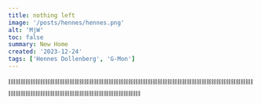 ```yaml
---
title: nothing left
image: '/posts/hennes/hennes.png'
alt: 'MjW'
toc: false
summary: New Home
created: '2023-12-24'
tags: ['Hennes Dollenberg', 'G-Mon']
---
```


⛓️⛓️⛓️⛓️⛓️⛓️⛓️⛓️⛓️⛓️⛓️⛓️⛓️⛓️⛓️⛓️⛓️⛓️⛓️⛓️⛓️⛓️⛓️⛓️⛓️⛓️⛓️⛓️⛓️⛓️⛓️⛓️⛓️⛓️⛓️⛓️⛓️⛓️⛓️⛓️⛓️⛓️⛓️⛓️⛓️⛓️⛓️⛓️⛓️⛓️⛓️⛓️⛓️⛓️⛓️⛓️⛓️⛓️⛓️⛓️⛓️⛓️⛓️⛓️⛓️⛓️⛓️⛓️⛓️⛓️⛓️⛓️⛓️⛓️⛓️⛓️⛓️

<script>
  import { YouTube } from 'sveltekit-embed'
</script>

<YouTube youTubeId="_QdK-S4bTRo" />
